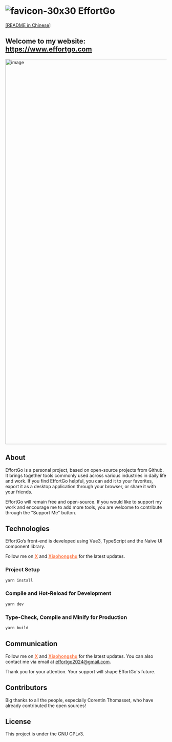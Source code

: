 # ![favicon-30x30](https://github.com/user-attachments/assets/d6132fa3-80a2-4b46-9702-d31252e5664d) EffortGo 
[[README in Chinese]](README-zh.md)

## Welcome to my website: https://www.effortgo.com
<img width="1202" alt="image" src="https://github.com/user-attachments/assets/049c53b0-15d2-42e8-b4f7-1a0af695a6d5" />


## About
EffortGo is a personal project, based on open-source projects from Github. It brings together tools commonly used across various industries in daily life and work. If you find EffortGo helpful, you can add it to your favorites, export it as a desktop application through your browser, or share it with your friends.

EffortGo will remain free and open-source. If you would like to support my work and encourage me to add more tools, you are welcome to contribute through the "Support Me" button.

## Technologies
EffortGo’s front-end is developed using Vue3, TypeScript and the Naive UI component library. 

Follow me on <a href="https://x.com/EffortGo2024" target='_blank' style="text-decoration: underline; color: #FF7F50"><strong>X</strong></a> 
and <a href="https://www.xiaohongshu.com/user/profile/5fa36065000000000101ffa5" target='_blank' style="text-decoration: underline; color: #FF7F50"><strong>Xiaohongshu</strong></a> for the latest updates.

### Project Setup

```bash
yarn install
```

### Compile and Hot-Reload for Development

```bash
yarn dev
```

### Type-Check, Compile and Minify for Production

```bash
yarn build
```

## Communication
Follow me on <a href="https://x.com/EffortGo2024" target='_blank' style="text-decoration: underline; color: #FF7F50"><strong>X</strong></a> 
and <a href="https://www.xiaohongshu.com/user/profile/5fa36065000000000101ffa5" target='_blank' style="text-decoration: underline; color: #FF7F50"><strong>Xiaohongshu</strong></a> for the latest updates.
You can also contact me via email at effortgo2024@gmail.com. 

Thank you for your attention. Your support will shape EffortGo's future.

## Contributors
Big thanks to all the people, especially Corentin Thomasset, who have already contributed the open sources! 

## License
This project is under the GNU GPLv3.
